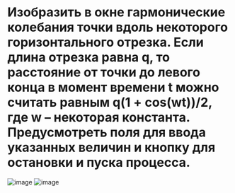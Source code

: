 # Изобразить в окне гармонические колебания точки вдоль некоторого горизонтального отрезка. Если длина отрезка равна q, то расстояние от точки до левого конца в момент времени t можно считать равным q(1 + cos(wt))/2, где w – некоторая константа. Предусмотреть поля для ввода указанных величин и кнопку для остановки и пуска процесса.
![image](https://github.com/DubitskiyKirill/Object-oriental-programming.-Laboratory-work-4/assets/125906191/e0e220e7-470e-47da-9e84-551423bf59ff)
![image](https://github.com/DubitskiyKirill/Object-oriental-programming.-Laboratory-work-4/assets/125906191/3feaa51f-9695-4821-a0d3-a186e4e1820c)
